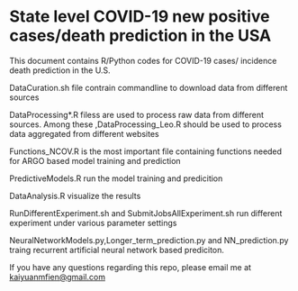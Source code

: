 # State level COVID-19 new positive cases/death prediction in the USA

This document contains R/Python codes for COVID-19 cases/ incidence death prediction in the U.S. 

DataCuration.sh file contrain commandline to download data from different sources 

DataProcessing*.R filess are used to process raw data from different sources. Among these ,DataProcessing_Leo.R should be used to process data aggregated from different websites

Functions_NCOV.R is the most important file containing functions needed for ARGO based model training and prediction 

PredictiveModels.R run the model training and predicition 

DataAnalysis.R visualize the results 

RunDifferentExperiment.sh and  SubmitJobsAllExperiment.sh run different experiment under various parameter settings 

 NeuralNetworkModels.py,Longer_term_prediction.py and NN_prediction.py traing recurrent artificial neural network based prediciton. 
 
 If you have any questions regarding this repo, please email me at kaiyuanmfien@gmail.com
